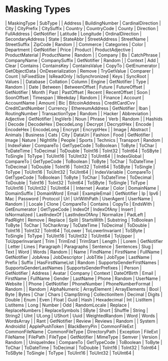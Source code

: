 # Masking Types

| MaskingType | SubType |
| Address | BuildingNumber | CardinalDirection | City | CityPrefix | CitySuffix | Country | CountryCode | County | Direction | FullAddress | GetNotifier | Latitude | Longitude | OrdinalDirection | SecondaryAddress | State | StateAbbr | StreetAddress | StreetName | StreetSuffix | ZipCode | Random |
| Commerce | Categories | Color | Department | GetNotifier | Price | Product | ProductAdjective | ProductMaterial | ProductName | Random |
| Company | Bs | CatchPhrase | CompanyName | CompanySuffix | GetNotifier | Random |
| Context | Add | Clear | Contains | ContainsKey | ContainsValue | CopyTo | GetEnumerator | GetObjectData | OnDeserialization | Remove | TryGetValue | Comparer | Count | IsFixedSize | IsReadOnly | IsSynchronized | Keys | SyncRoot | Values |
| Database | Collation | Column | Engine | GetNotifier | Type | Random |
| Date | Between | BetweenOffset | Future | FutureOffset | GetNotifier | Month | Past | PastOffset | Recent | RecentOffset | Soon | SoonOffset | Timespan | Weekday | Random |
| Finance | Account | AccountName | Amount | Bic | BitcoinAddress | CreditCardCvv | CreditCardNumber | Currency | EthereumAddress | GetNotifier | Iban | RoutingNumber | TransactionType | Random |
| Hacker | Abbreviation | Adjective | GetNotifier | IngVerb | Noun | Phrase | Verb | Random |
| Hashids | Decode | DecodeHex | DecodeLong | Decrypt | DecryptHex | Encode | EncodeHex | EncodeLong | Encrypt | EncryptHex |
| Image | Abstract | Animals | Business | Cats | City | DataUri | Fashion | Food | GetNotifier | Image | Nature | Nightlife | People | Sports | Technics | Transport | Random |
| IndexFaker | CompareTo | GetTypeCode | ToBoolean | ToByte | ToChar | ToDateTime | ToDecimal | ToDouble | ToInt16 | ToInt32 | ToInt64 | ToSByte | ToSingle | ToType | ToUInt16 | ToUInt32 | ToUInt64 |
| IndexGlobal | CompareTo | GetTypeCode | ToBoolean | ToByte | ToChar | ToDateTime | ToDecimal | ToDouble | ToInt16 | ToInt32 | ToInt64 | ToSByte | ToSingle | ToType | ToUInt16 | ToUInt32 | ToUInt64 |
| IndexVariable | CompareTo | GetTypeCode | ToBoolean | ToByte | ToChar | ToDateTime | ToDecimal | ToDouble | ToInt16 | ToInt32 | ToInt64 | ToSByte | ToSingle | ToType | ToUInt16 | ToUInt32 | ToUInt64 |
| Internet | Avatar | Color | DomainName | DomainSuffix | DomainWord | Email | ExampleEmail | GetNotifier | Ip | Ipv6 | Mac | Password | Protocol | Url | UrlWithPath | UserAgent | UserName | Random |
| Locale | Clone | CompareTo | Contains | CopyTo | EndsWith | GetEnumerator | GetTypeCode | IndexOf | IndexOfAny | Insert | IsNormalized | LastIndexOf | LastIndexOfAny | Normalize | PadLeft | PadRight | Remove | Replace | Split | StartsWith | Substring | ToBoolean | ToByte | ToChar | ToCharArray | ToDateTime | ToDecimal | ToDouble | ToInt16 | ToInt32 | ToInt64 | ToLower | ToLowerInvariant | ToSByte | ToSingle | ToType | ToUInt16 | ToUInt32 | ToUInt64 | ToUpper | ToUpperInvariant | Trim | TrimEnd | TrimStart | Length |
| Lorem | GetNotifier | Letter | Lines | Paragraph | Paragraphs | Sentence | Sentences | Slug | Text | Word | Words | Random |
| Name | FindName | FirstName | FullName | GetNotifier | JobArea | JobDescriptor | JobTitle | JobType | LastName | Prefix | Suffix | HasFirstNameList | Random | SupportsGenderFirstNames | SupportsGenderLastNames | SupportsGenderPrefixes |
| Person | GetNotifier | Address | Avatar | Company | Context | DateOfBirth | Email | FirstName | FullName | Gender | LastName | Phone | Random | UserName | Website |
| Phone | GetNotifier | PhoneNumber | PhoneNumberFormat | Random |
| Random | AlphaNumeric | ArrayElement | ArrayElements | Bool | Byte | Bytes | Char | Chars | ClampString | CollectionItem | Decimal | Digits | Double | Enum | Even | Float | Guid | Hash | Hexadecimal | Int | ListItem | ListItems | Long | Number | Odd | RandomLocale | Replace | ReplaceNumbers | ReplaceSymbols | SByte | Short | Shuffle | String | String2 | UInt | ULong | UShort | Uuid | WeightedRandom | Word | Words | WordsArray |
| Rant | GetNotifier | Review | Reviews | Random |
| System | AndroidId | ApplePushToken | BlackBerryPin | CommonFileExt | CommonFileName | CommonFileType | DirectoryPath | Exception | FileExt | FileName | FilePath | FileType | GetNotifier | MimeType | Semver | Version | Random |
| UniqueIndex | CompareTo | GetTypeCode | ToBoolean | ToByte | ToChar | ToDateTime | ToDecimal | ToDouble | ToInt16 | ToInt32 | ToInt64 | ToSByte | ToSingle | ToType | ToUInt16 | ToUInt32 | ToUInt64 |